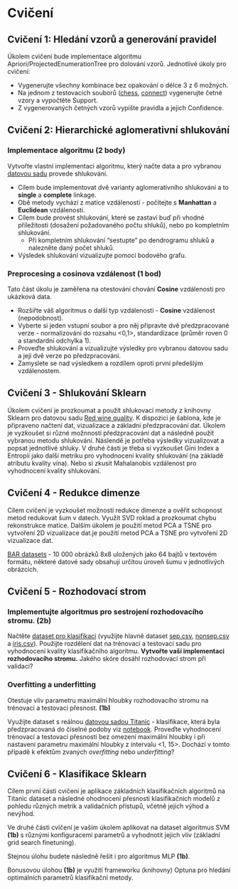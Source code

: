 # Cvičení

## Cvičení 1:  Hledání vzorů a generování pravidel

Úkolem cvičení bude implementace algoritmu Apriori/ProjectedEnumerationTree pro dolování vzorů. Jednotlivé úkoly pro
cvičení:

- Vygenerujte všechny kombinace bez opakování o délce 3 z 6 možných.
- Na jednom z testovacích souborů ([chess](datasets/chess.dat), [connect](datasets/connect.dat)) vygenerujte četné vzory
  a vypočtěte Support.
- Z vygenerovaných četných vzorů vypište pravidla a jejich Confidence.

## Cvičení 2: Hierarchické aglomerativní shlukování

### Implementace algoritmu **(2 body)**

Vytvořte vlastní implementaci algoritmu, který načte data a pro vybranou [datovou sadu](datasets/data_clustering)
provede shlukování.

- Cílem bude implementovat dvě varianty aglomerativního shlukování a to **single** a **complete** linkage.
- Obě metody vychází z matice vzdáleností - počítejte s **Manhattan** a **Euclidean** vzdáleností.
- Cílem bude provést shlukování, které se zastaví buď při vhodné příležitosti (dosažení požadovaného počtu shluků), nebo
  po kompletním shlukování.
    - Při kompletním shlukování “sestupte” po dendrogramu shluků a nalezněte daný počet shluků.
- Výsledek shlukování vizualizujte pomocí bodového grafu.

### Preprocesing a cosinova vzdálenost **(1 bod)**

Tato část úkolu je zaměřena na otestování chování **Cosine** vzdálenosti pro ukázková data.

- Rozšiřte váš algoritmus o další typ vzdálenosti - **Cosine** vzdálenost (nepodobnost).
- Vyberte si jeden vstupní soubor a pro něj připravte dvě předzpracované verze - normalizování do rozsahu <0,1>,
  standardizace (průměr roven 0 a standardní odchylka 1).
- Proveďte shlukování a vizualizujte výsledky pro vybranou datovou sadu a její dvě verze po předzpracování.
- Zamyslete se nad výsledkem a rozdílem oproti první předešlým vzdálenostem.

## Cvičení 3 - Shlukování Sklearn

Úkolem cvičení je prozkoumat a použít shlukovací metody z knihovny Sklearn pro datovou
sadu [Red wine quality](datasets/data_clustering/winequality-red.csv). K dispozici je šablona, kde je připraveno načtení
dat, vizualizace a základní předzpracování dat. Úkolem je vyzkoušet si různé možnnosti předzpracování dat a následně
použít vybranou metodu shlukování. Náslendě je potřeba výsledky vizualizovat a popsat jednotlivé shluky. V druhé části
je třeba si vyzkoušet Gini Index a Entropii jako další metriku pro vyhodnocení kvality shlukování (na základě atributu
kvality vína). Nebo si zkusit Mahalanobis vzdálenost pro vyhodnocení kvality shlukování.

## Cvičení 4 - Redukce dimenze

Cílem cvičení je vyzkoušet možnosti redukce dimenze a ověřit schopnost metod redukovat šum v datech. Využít SVD roklad a
prozkoumat chybu rekonstrukce matice. Dalším úkolem je použití metod PCA a TSNE pro vytvoření 2D vizualizace dat.je
použití metod PCA a TSNE pro vytvoření 2D vizualizace dat.

[BAR datasets](datasets/bars_datasets) - 10 000 obrázků 8x8 uložených jako 64 bajtů v textovém formátu, některé datové
sady obsahují určitou úroveň šumu v jednotlivých obrázcích.

## Cvičení 5 - Rozhodovací strom

### Implementujte algoritmus pro sestrojení rozhodovacího stromu. **(2b)**

Načtěte [dataset pro klasifikaci](datasets/data_classification) (využijte hlavně
dataset [sep.csv](datasets/data_classification/sep.csv), [nonsep.csv](datasets/data_classification/nonsep.csv) a
[iris.csv](datasets/data_classification/iris.csv)). Použijte rozdělení dat na trénovací a testovací sadu pro vyhodnocení
kvality klasifikačního algoritmu. **Vytvořte vaší implementaci rozhodovacího stromu.** Jakého skóre dosáhl rozhodovací
strom při validaci?

### Overfitting a underfitting

Otestuje vliv parametru maximální hloubky rozhodovacího stromu na trénovací a testovací přesnost. **(1b)**

Využijte dataset s reálnou [datovou sadou Titanic](datasets/data_classification/titanic.csv) - klasifikace, která byla
předzpracovaná do číselné podoby
viz [notebook](https://homel.vsb.cz/~pro0199/files/su_cv5_titanic_classification_preprocess.ipynb).
Proveďte vyhodnocení trénovací a testovací přesnosti bez omezení maximální hloubky i při nastavení parametru maximální
hloubky z intervalu <1, 15>. Dochází v tomto případě k efektům zvaných _overfitting_ nebo _underfitting_?

## Cvičení 6 - Klasifikace Sklearn

Cílem první části cvičení je aplikace základních klasifikačních algoritmů na Titanic dataset a následné ohodnocení
přesnosti klasifikačních modelů z pohledu různých metrik a validačních přístupů, včetně jejich výhod a nevýhod.

Ve druhé části cvičení je vaším úkolem aplikovat na dataset algoritmus SVM **(1b)** s různými konfiguracemi parametrů a
vyhodnotit jejich vliv (základní grid search finetuning).

Stejnou úlohu budete následně řešit i pro algoritmus MLP **(1b)**.

Bonusovou úlohou **(1b)** je využití frameworku (knihovny) Optuna pro hledání optimálních parametrů klasifikační metody.